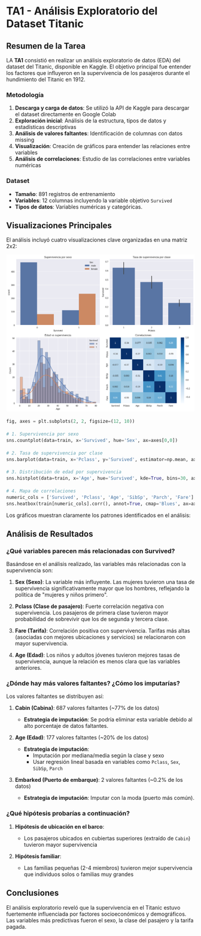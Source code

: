 # TA1 - Análisis Exploratorio del Dataset Titanic

## Resumen de la Tarea

LA **TA1** consistió en realizar un análisis exploratorio de datos (EDA) del dataset del Titanic, disponible en Kaggle. El objetivo principal fue entender los factores que influyeron en la supervivencia de los pasajeros durante el hundimiento del Titanic en 1912.

### Metodología

1. **Descarga y carga de datos**: Se utilizó la API de Kaggle para descargar el dataset directamente en Google Colab
2. **Exploración inicial**: Análisis de la estructura, tipos de datos y estadísticas descriptivas
3. **Análisis de valores faltantes**: Identificación de columnas con datos missing
4. **Visualización**: Creación de gráficos para entender las relaciones entre variables
5. **Análisis de correlaciones**: Estudio de las correlaciones entre variables numéricas

### Dataset

- **Tamaño**: 891 registros de entrenamiento
- **Variables**: 12 columnas incluyendo la variable objetivo `Survived`
- **Tipos de datos**: Variables numéricas  y categóricas.

## Visualizaciones Principales

El análisis incluyó cuatro visualizaciones clave organizadas en una matriz 2x2:

![Gráficos del Análisis Exploratorio del Titanic](titanic-graficas.png)

```python
fig, axes = plt.subplots(2, 2, figsize=(12, 10))

# 1. Supervivencia por sexo
sns.countplot(data=train, x='Survived', hue='Sex', ax=axes[0,0])

# 2. Tasa de supervivencia por clase
sns.barplot(data=train, x='Pclass', y='Survived', estimator=np.mean, ax=axes[0,1])

# 3. Distribución de edad por supervivencia
sns.histplot(data=train, x='Age', hue='Survived', kde=True, bins=30, ax=axes[1,0])

# 4. Mapa de correlaciones
numeric_cols = ['Survived', 'Pclass', 'Age', 'SibSp', 'Parch', 'Fare']
sns.heatbox(train[numeric_cols].corr(), annot=True, cmap='Blues', ax=axes[1,1])
```

Los gráficos muestran claramente los patrones identificados en el análisis:

## Análisis de Resultados

### ¿Qué variables parecen más relacionadas con Survived?

Basándose en el análisis realizado, las variables más relacionadas con la supervivencia son:

1. **Sex (Sexo)**: La variable más influyente. Las mujeres tuvieron una tasa de supervivencia significativamente mayor que los hombres, reflejando la política de "mujeres y niños primero".

2. **Pclass (Clase de pasajero)**: Fuerte correlación negativa con supervivencia. Los pasajeros de primera clase tuvieron mayor probabilidad de sobrevivir que los de segunda y tercera clase.

3. **Fare (Tarifa)**: Correlación positiva con supervivencia. Tarifas más altas (asociadas con mejores ubicaciones y servicios) se relacionaron con mayor supervivencia.

4. **Age (Edad)**: Los niños y adultos jóvenes tuvieron mejores tasas de supervivencia, aunque la relación es menos clara que las variables anteriores.

### ¿Dónde hay más valores faltantes? ¿Cómo los imputarías?

Los valores faltantes se distribuyen así:

1. **Cabin (Cabina)**: 687 valores faltantes (~77% de los datos)
   - **Estrategia de imputación**: Se podría eliminar esta variable debido al alto porcentaje de datos faltantes.

2. **Age (Edad)**: 177 valores faltantes (~20% de los datos)
   - **Estrategia de imputación**: 
     - Imputación por mediana/media según la clase y sexo
     - Usar regresión lineal basada en variables como `Pclass`, `Sex`, `SibSp`, `Parch`

3. **Embarked (Puerto de embarque)**: 2 valores faltantes (~0.2% de los datos)
   - **Estrategia de imputación**: Imputar con la moda (puerto más común).

### ¿Qué hipótesis probarías a continuación?

1. **Hipótesis de ubicación en el barco**: 
   - Los pasajeros ubicados en cubiertas superiores (extraído de `Cabin`) tuvieron mayor supervivencia

2. **Hipótesis familiar**:
   - Las familias pequeñas (2-4 miembros) tuvieron mejor supervivencia que individuos solos o familias muy grandes




## Conclusiones

El análisis exploratorio reveló que la supervivencia en el Titanic estuvo fuertemente influenciada por factores socioeconómicos y demográficos. Las variables más predictivas fueron el sexo, la clase del pasajero y la tarifa pagada. 
